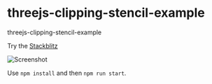 # threejs-clipping-stencil-example
threejs-clipping-stencil-example


Try the [Stackblitz](https://stackblitz.com/github/tamani-coding/threejs-stencil-buffer-example) 

![Screenshot](https://github.com/tamani-coding/threejs-stencil-buffer-example/blob/main/screenshot01.png?raw=true)

Use `npm install` and then `npm run start`.
